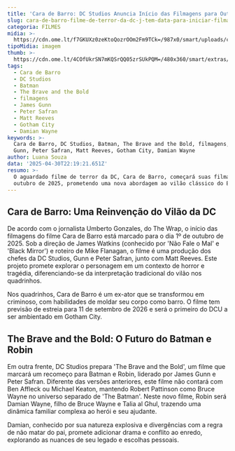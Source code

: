 ```yaml
---
title: 'Cara de Barro: DC Studios Anuncia Início das Filmagens para Outubro de 2025'
slug: cara-de-barro-filme-de-terror-da-dc-j-tem-data-para-iniciar-filmagens
categoria: FILMES
midia: >-
  https://cdn.ome.lt/f7GKUXz0zeKtoQozrOOm2Fm9TCk=/987x0/smart/uploads/conteudo/fotos/Design_sem_nome_-_2025-04-30T184142.676.png
tipoMidia: imagem
thumb: >-
  https://cdn.ome.lt/4COfUkrSN7mKQSrQQ05zrSUkPQM=/480x360/smart/extras/conteudos/Design_sem_nome_-_2025-04-30T184142.676.png
tags:
  - Cara de Barro
  - DC Studios
  - Batman
  - The Brave and the Bold
  - filmagens
  - James Gunn
  - Peter Safran
  - Matt Reeves
  - Gotham City
  - Damian Wayne
keywords: >-
  Cara de Barro, DC Studios, Batman, The Brave and the Bold, filmagens, James
  Gunn, Peter Safran, Matt Reeves, Gotham City, Damian Wayne
author: Luana Souza
data: '2025-04-30T22:19:21.651Z'
resumo: >-
  O aguardado filme de terror da DC, Cara de Barro, começará suas filmagens em
  outubro de 2025, prometendo uma nova abordagem ao vilão clássico do Batman.
---
```


## Cara de Barro: Uma Reinvenção do Vilão da DC

<blockquote class="twitter-tweet"><a href="https://twitter.com/user/status/1917637883948851248"></a></blockquote>

De acordo com o jornalista Umberto Gonzales, do The Wrap, o início das filmagens do filme Cara de Barro está marcado para o dia 1º de outubro de 2025. Sob a direção de James Watkins (conhecido por 'Não Fale o Mal' e 'Black Mirror') e roteiro de Mike Flanagan, o filme é uma produção dos chefes da DC Studios, Gunn e Peter Safran, junto com Matt Reeves. Este projeto promete explorar o personagem em um contexto de horror e tragédia, diferenciando-se da interpretação tradicional do vilão nos quadrinhos.

Nos quadrinhos, Cara de Barro é um ex-ator que se transformou em criminoso, com habilidades de moldar seu corpo como barro. O filme tem previsão de estreia para 11 de setembro de 2026 e será o primeiro do DCU a ser ambientado em Gotham City.

## The Brave and the Bold: O Futuro do Batman e Robin

Em outra frente, DC Studios prepara 'The Brave and the Bold', um filme que marcará um recomeço para Batman e Robin, liderado por James Gunn e Peter Safran. Diferente das versões anteriores, este filme não contará com Ben Affleck ou Michael Keaton, mantendo Robert Pattinson como Bruce Wayne no universo separado de 'The Batman'. Neste novo filme, Robin será Damian Wayne, filho de Bruce Wayne e Talia al Ghul, trazendo uma dinâmica familiar complexa ao herói e seu ajudante.

Damian, conhecido por sua natureza explosiva e divergências com a regra de não matar do pai, promete adicionar drama e conflito ao enredo, explorando as nuances de seu legado e escolhas pessoais.
